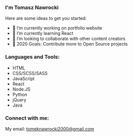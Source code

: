 

### I'm Tomasz Nawrocki <!-- -aka [NavroO][website]  -->

Here are some ideas to get you started:

- 🔭 I’m currently working on portfolio website
- 🌱 I’m currently learning React
- 👯 I’m looking to collaborate with other content creators
- 🥅 2020 Goals: Contribute more to Open Source projects

### Languages and Tools:

- HTML
- CSS/SCSS/SASS
- JavaScript
- React
- Node.JS
- Python
- jQuery
- Java



### Connect with me:

My email: tomeknawrocki2000@gmail.com







